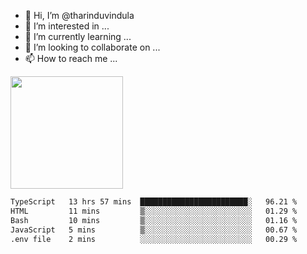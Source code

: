 - 👋 Hi, I’m @tharinduvindula
- 👀 I’m interested in ...
- 🌱 I’m currently learning ...
- 💞️ I’m looking to collaborate on ...
- 📫 How to reach me ...

<!---
tharinduvindula/tharinduvindula is a ✨ special ✨ repository because its `README.md` (this file) appears on your GitHub profile.
You can click the Preview link to take a look at your changes.
--->

<img height="180em" src="https://github-readme-stats.vercel.app/api?username=tharinduvindula&show_icons=true&hide_border=false&&count_private=true&include_all_commits=true" />


<!--START_SECTION:waka-->

```txt
TypeScript   13 hrs 57 mins  ████████████████████████░   96.21 %
HTML         11 mins         ▒░░░░░░░░░░░░░░░░░░░░░░░░   01.29 %
Bash         10 mins         ▒░░░░░░░░░░░░░░░░░░░░░░░░   01.16 %
JavaScript   5 mins          ▒░░░░░░░░░░░░░░░░░░░░░░░░   00.67 %
.env file    2 mins          ░░░░░░░░░░░░░░░░░░░░░░░░░   00.29 %
```

<!--END_SECTION:waka-->
